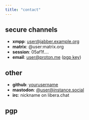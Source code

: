 ```yaml
---
title: "contact"
---
```


## secure channels

- **xmpp**: user@jabber.example.org
- **matrix**: @user:matrix.org
- **session**: 05af1f....
- **email**: user@proton.me ([pgp key](/pgp.txt))

## other

- **github**: [yourusername](https://github.com/yourusername)
- **mastodon**: [@user@instance.social](https://instance.social/@user)
- **irc**: nickname on libera.chat

## pgp 